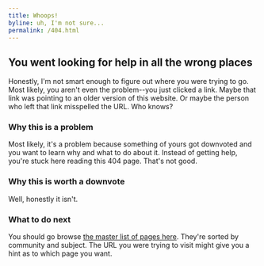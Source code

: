 ```yaml
---
title: Whoops!
byline: uh, I'm not sure...
permalink: /404.html
---
```

## You went looking for help in all the wrong places
Honestly, I'm not smart enough to figure out where you were trying to go. Most likely, you aren't even the problem--you just clicked a link. Maybe that link was pointing to an older version of this website. Or maybe the person who left that link misspelled the URL. Who knows?

### Why this is a problem
Most likely, it's a problem because something of yours got downvoted and you want to learn why and what to do about it. Instead of getting help, you're stuck here reading this 404 page. That's not good.

### Why this is worth a downvote
Well, honestly it isn't.

### What to do next
You should go browse [the master list of pages here](/allreasons/).  They're sorted by community and subject.  The URL you were trying to visit might give you a hint as to which page you want.

